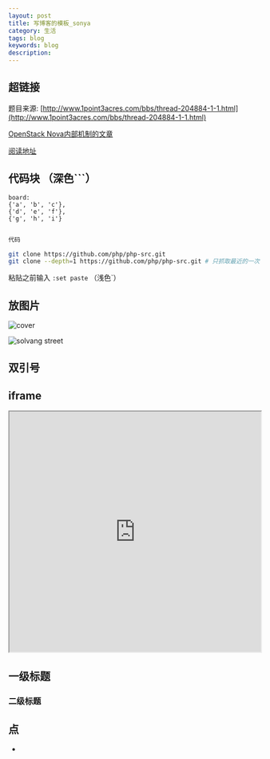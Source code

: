 ```yaml
---
layout: post
title: 写博客的模板_sonya
category: 生活
tags: blog 
keywords: blog
description: 
---
```


## 超链接

题目来源: [http://www.1point3acres.com/bbs/thread-204884-1-1.html](http://www.1point3acres.com/bbs/thread-204884-1-1.html)

[OpenStack Nova内部机制的文章](/2012/11/08/openstack-nova-internal.html)

[阅读地址](http://git-scm.com/book)


## 代码块 （深色```）

```
board:
{'a', 'b', 'c'},
{'d', 'e', 'f'},
{'g', 'h', 'i'}

```


```java

代码

```

```bash
git clone https://github.com/php/php-src.git
git clone --depth=1 https://github.com/php/php-src.git # 只抓取最近的一次 commit
```

粘贴之前输入 `:set paste`  （浅色`）


## 放图片 

![cover](http://7u2ho6.com1.z0.glb.clouddn.com/book-pro-git.jpg)

![solvang street](http://7u2ho6.com1.z0.glb.clouddn.com/life-solvang-street.jpg)


## 双引号

> 

## iframe

<iframe src="https://www.google.com/maps/d/u/0/embed?mid=1FadF4B2t3FgsHtqGSb507bNdeaA" width="100%" height="480"></iframe>

## 一级标题
### 二级标题

## 点
- 